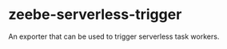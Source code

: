 # zeebe-serverless-trigger
An exporter that can be used to trigger serverless task workers.


```json


```
